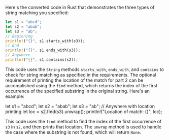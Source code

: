 Here's the converted code in Rust that demonstrates the three types of string matching you specified:
```rust
let s1 = "abcd";
let s2 = "abab";
let s3 = "ab";
// Beginning
println!("{}", s1.starts_with(s3));
// End
println!("{}", s1.ends_with(s3));
// Anywhere
println!("{}", s1.contains(s2));
```
This code uses the `String` methods `starts_with`, `ends_with`, and `contains` to check for string matching as specified in the requirements. The optional requirement of printing the location of the match for part 2 can be accomplished using the `find` method, which returns the index of the first occurrence of the specified substring in the original string. Here's an example:

let s1 = "abcd";
let s2 = "abab";
let s3 = "ab";
// Anywhere with location printing
let loc = s2.find(s3).unwrap();
println!("Location of match: {}", loc);

This code uses the `find` method to find the index of the first occurrence of `s3` in `s2`, and then prints that location. The `unwrap` method is used to handle the case where the substring is not found, which will return `None`.

